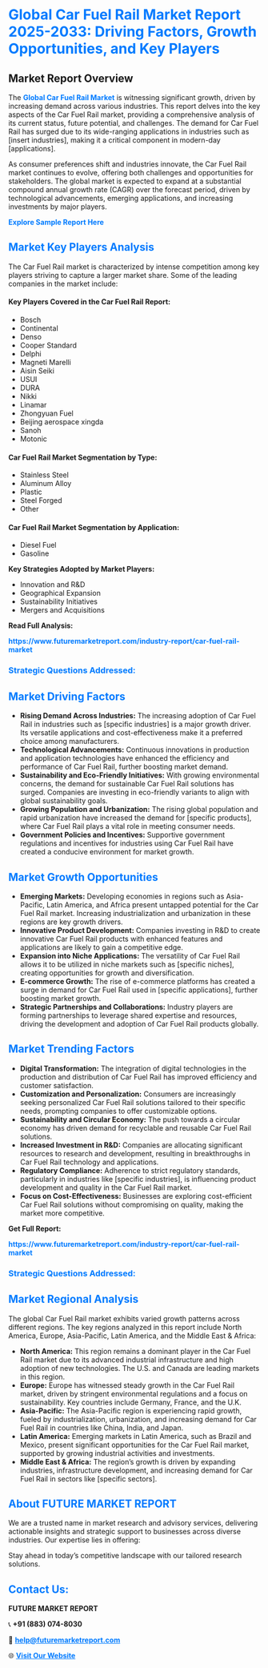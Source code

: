 <h1 style="color: #007BFF;">Global Car Fuel Rail Market Report 2025-2033: Driving Factors, Growth Opportunities, and Key Players</h1>

<section id="overview">
<h2>Market Report Overview</h2>
<p>The <a href="https://www.futuremarketreport.com/industry-report/car-fuel-rail-market" style="color: #007BFF; text-decoration: none;"><strong>Global Car Fuel Rail Market</strong></a> is witnessing significant growth, driven by increasing demand across various industries. This report delves into the key aspects of the Car Fuel Rail market, providing a comprehensive analysis of its current status, future potential, and challenges. The demand for Car Fuel Rail has surged due to its wide-ranging applications in industries such as [insert industries], making it a critical component in modern-day [applications].</p>
<p>As consumer preferences shift and industries innovate, the Car Fuel Rail market continues to evolve, offering both challenges and opportunities for stakeholders. The global market is expected to expand at a substantial compound annual growth rate (CAGR) over the forecast period, driven by technological advancements, emerging applications, and increasing investments by major players.</p>
</section>

<section id="overview">
<p><a href="https://www.futuremarketreport.com/request-sample/reportId=41166" style="color: #007BFF; text-decoration: none;"><strong>Explore Sample Report Here</strong></a></p>
</section>

<section id="key-players">
<h2 style="color: #007BFF;">Market Key Players Analysis</h2>
<p>The Car Fuel Rail market is characterized by intense competition among key players striving to capture a larger market share. Some of the leading companies in the market include:</p>
<h4>Key Players Covered in the Car Fuel Rail Report:</h4>
<ul><li>Bosch</li><li>Continental</li><li>Denso</li><li>Cooper Standard</li><li>Delphi</li><li>Magneti Marelli</li><li>Aisin Seiki</li><li>USUI</li><li>DURA</li><li>Nikki</li><li>Linamar</li><li>Zhongyuan Fuel</li><li>Beijing aerospace xingda</li><li>Sanoh</li><li>Motonic</li></ul>
<h4>Car Fuel Rail Market Segmentation by Type:</h4>
<ul><li>Stainless Steel</li><li>Aluminum Alloy</li><li>Plastic</li><li>Steel Forged</li><li>Other</li></ul>

<h4>Car Fuel Rail Market Segmentation by Application:</h4>
<ul><li>Diesel Fuel</li><li>Gasoline</li></ul>
<p><strong>Key Strategies Adopted by Market Players:</strong></p>
<ul>
<li>Innovation and R&D</li>
<li>Geographical Expansion</li>
<li>Sustainability Initiatives</li>
<li>Mergers and Acquisitions</li>
</ul>
</section>

<section>
<p><strong>Read Full Analysis: </strong></p><a href="https://www.futuremarketreport.com/industry-report/car-fuel-rail-market" style="color: #007BFF; text-decoration: none;"><strong>https://www.futuremarketreport.com/industry-report/car-fuel-rail-market</strong></a>
<h3 style="color: #007BFF;">Strategic Questions Addressed:</h3>
</section>

<section id="driving-factors">
<h2 style="color: #007BFF;">Market Driving Factors</h2>
<ul>
<li><strong>Rising Demand Across Industries:</strong> The increasing adoption of Car Fuel Rail in industries such as [specific industries] is a major growth driver. Its versatile applications and cost-effectiveness make it a preferred choice among manufacturers.</li>
<li><strong>Technological Advancements:</strong> Continuous innovations in production and application technologies have enhanced the efficiency and performance of Car Fuel Rail, further boosting market demand.</li>
<li><strong>Sustainability and Eco-Friendly Initiatives:</strong> With growing environmental concerns, the demand for sustainable Car Fuel Rail solutions has surged. Companies are investing in eco-friendly variants to align with global sustainability goals.</li>
<li><strong>Growing Population and Urbanization:</strong> The rising global population and rapid urbanization have increased the demand for [specific products], where Car Fuel Rail plays a vital role in meeting consumer needs.</li>
<li><strong>Government Policies and Incentives:</strong> Supportive government regulations and incentives for industries using Car Fuel Rail have created a conducive environment for market growth.</li>
</ul>
</section>

<section id="growth-opportunities">
<h2 style="color: #007BFF;">Market Growth Opportunities</h2>
<ul>
<li><strong>Emerging Markets:</strong> Developing economies in regions such as Asia-Pacific, Latin America, and Africa present untapped potential for the Car Fuel Rail market. Increasing industrialization and urbanization in these regions are key growth drivers.</li>
<li><strong>Innovative Product Development:</strong> Companies investing in R&D to create innovative Car Fuel Rail products with enhanced features and applications are likely to gain a competitive edge.</li>
<li><strong>Expansion into Niche Applications:</strong> The versatility of Car Fuel Rail allows it to be utilized in niche markets such as [specific niches], creating opportunities for growth and diversification.</li>
<li><strong>E-commerce Growth:</strong> The rise of e-commerce platforms has created a surge in demand for Car Fuel Rail used in [specific applications], further boosting market growth.</li>
<li><strong>Strategic Partnerships and Collaborations:</strong> Industry players are forming partnerships to leverage shared expertise and resources, driving the development and adoption of Car Fuel Rail products globally.</li>
</ul>
</section>

<section id="trending-factors">
<h2 style="color: #007BFF;">Market Trending Factors</h2>
<ul>
<li><strong>Digital Transformation:</strong> The integration of digital technologies in the production and distribution of Car Fuel Rail has improved efficiency and customer satisfaction.</li>
<li><strong>Customization and Personalization:</strong> Consumers are increasingly seeking personalized Car Fuel Rail solutions tailored to their specific needs, prompting companies to offer customizable options.</li>
<li><strong>Sustainability and Circular Economy:</strong> The push towards a circular economy has driven demand for recyclable and reusable Car Fuel Rail solutions.</li>
<li><strong>Increased Investment in R&D:</strong> Companies are allocating significant resources to research and development, resulting in breakthroughs in Car Fuel Rail technology and applications.</li>
<li><strong>Regulatory Compliance:</strong> Adherence to strict regulatory standards, particularly in industries like [specific industries], is influencing product development and quality in the Car Fuel Rail market.</li>
<li><strong>Focus on Cost-Effectiveness:</strong> Businesses are exploring cost-efficient Car Fuel Rail solutions without compromising on quality, making the market more competitive.</li>
</ul>
</section>

<section>
<p><strong>Get Full Report: </strong></p><a href="https://www.futuremarketreport.com/industry-report/car-fuel-rail-market" style="color: #007BFF; text-decoration: none;"><strong>https://www.futuremarketreport.com/industry-report/car-fuel-rail-market</strong></a>
<h3 style="color: #007BFF;">Strategic Questions Addressed:</h3>
</section>


<section id="regional-analysis">
<h2 style="color: #007BFF;">Market Regional Analysis</h2>
<p>The global Car Fuel Rail market exhibits varied growth patterns across different regions. The key regions analyzed in this report include North America, Europe, Asia-Pacific, Latin America, and the Middle East & Africa:</p>
<ul>
<li><strong>North America:</strong> This region remains a dominant player in the Car Fuel Rail market due to its advanced industrial infrastructure and high adoption of new technologies. The U.S. and Canada are leading markets in this region.</li>
<li><strong>Europe:</strong> Europe has witnessed steady growth in the Car Fuel Rail market, driven by stringent environmental regulations and a focus on sustainability. Key countries include Germany, France, and the U.K.</li>
<li><strong>Asia-Pacific:</strong> The Asia-Pacific region is experiencing rapid growth, fueled by industrialization, urbanization, and increasing demand for Car Fuel Rail in countries like China, India, and Japan.</li>
<li><strong>Latin America:</strong> Emerging markets in Latin America, such as Brazil and Mexico, present significant opportunities for the Car Fuel Rail market, supported by growing industrial activities and investments.</li>
<li><strong>Middle East & Africa:</strong> The region’s growth is driven by expanding industries, infrastructure development, and increasing demand for Car Fuel Rail in sectors like [specific sectors].</li>
</ul>
</section>

<footer>
<h2 style="color: #007BFF;">About FUTURE MARKET REPORT</h2>
<p>We are a trusted name in market research and advisory services, delivering actionable insights and strategic support to businesses across diverse industries. Our expertise lies in offering:</p>

<p>Stay ahead in today’s competitive landscape with our tailored research solutions.</p>

<h2 style="color: #007BFF;">Contact Us:</h2>
<p><strong>FUTURE MARKET REPORT</strong></p>
<p>📞 <strong>+91 (883) 074-8030</strong></p>
<p>📧 <strong><a href="mailto:help@futuremarketreport.com" style="color: #007BFF;">help@futuremarketreport.com</a></strong></p>
<p>🌐 <strong><a href="https://www.futuremarketreport.com/" style="color: #007BFF;">Visit Our Website</a></strong></p>
</footer>